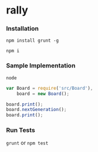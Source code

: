 rally
=====

### Installation

`npm install grunt -g`

`npm i`

### Sample Implementation

`node`

```js
var Board = require('src/Board'),
    board = new Board();

board.print();
board.nextGeneration();
board.print();
```

### Run Tests

`grunt` or `npm test`
